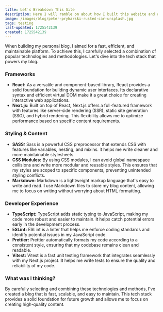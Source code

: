 ```yaml
---
title: Let's Breakdown This Site
description: Here I will ramble on about how I built this website and all the technologies and methods I used. 
image: /images/blog/peter-pryharski-rusted-car-unsplash.jpg
tags: testing
last-updated: 1725542139
created: 1725542139
---
```


When building my personal blog, I aimed for a fast, efficient, and maintainable platform. To achieve this, I carefully selected a combination of popular technologies and methodologies. Let's dive into the tech stack that powers my blog.

### Frameworks

-   **React:** As a versatile and component-based library, React provides a solid foundation for building dynamic user interfaces. Its declarative syntax and efficient virtual DOM make it a great choice for creating interactive web applications.
-   **Next.js:** Built on top of React, Next.js offers a full-featured framework with features like server-side rendering (SSR), static site generation (SSG), and hybrid rendering. This flexibility allows me to optimize performance based on specific content requirements.

### Styling & Content

-   **SASS:** Sass is a powerful CSS preprocessor that extends CSS with features like variables, nesting, and mixins. It helps me write cleaner and more maintainable stylesheets.
-   **CSS Modules:** By using CSS modules, I can avoid global namespace collisions and write more modular and reusable styles. This ensures that my styles are scoped to specific components, preventing unintended styling conflicts.
-   **Markdown:** Markdown is a lightweight markup language that's easy to write and read. I use Markdown files to store my blog content, allowing me to focus on writing without worrying about HTML formatting.

### Developer Experience

-   **TypeScript:** TypeScript adds static typing to JavaScript, making my code more robust and easier to maintain. It helps catch potential errors early in the development process.
-   **ESLint:** ESLint is a linter that helps me enforce coding standards and identify potential issues in my JavaScript code.
-   **Prettier:** Prettier automatically formats my code according to a consistent style, ensuring that my codebase remains clean and readable.
-   **Vitest:** Vitest is a fast unit testing framework that integrates seamlessly with my Next.js project. It helps me write tests to ensure the quality and reliability of my code.

### What was I thinking?

By carefully selecting and combining these technologies and methods, I've created a blog that is fast, scalable, and easy to maintain. This tech stack provides a solid foundation for future growth and allows me to focus on creating high-quality content.